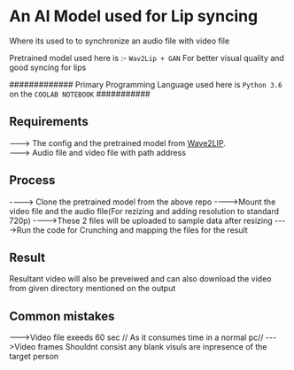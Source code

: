 # An AI Model used for Lip syncing
Where its used to to synchronize an audio file with video file


Pretrained model used here is :- `Wav2Lip + GAN`
For better visual quality and good syncing for lips

############# Primary Programming  Language used here is `Python 3.6` on the `COOLAB NOTEBOOK` ###########

## Requirements
---> The config and the pretrained model from [Wave2LIP](https://github.com/justinjohn0306/Wav2Lip).                                                                                                                            
---> Audio file and video file with path address

## Process
----> Clone the pretrained model from the above repo
---->Mount the video file and the audio file(For rezizing and adding resolution to standard 720p)
---->These 2 files will be uploaded to sample data after resizing
---->Run the code for Crunching and mapping the files for the result

## Result
Resultant video will also be preveiwed and can also download the video from given directory mentioned on the output

## Common mistakes
--->Video file exeeds 60 sec // As it consumes time in a normal pc//
--->Video frames Shouldnt consist any blank visuls are inpresence of the target person
